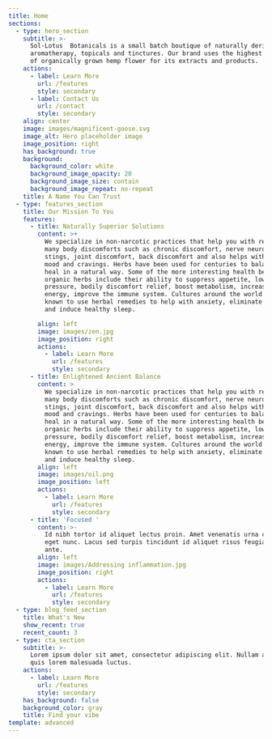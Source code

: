 ```yaml
---
title: Home
sections:
  - type: hero_section
    subtitle: >-
      Sol-Lotus  Botanicals is a small batch boutique of naturally derived
      aromatherapy, topicals and tinctures. Our brand uses the highest quality
      of organically grown hemp flower for its extracts and products.
    actions:
      - label: Learn More
        url: /features
        style: secondary
      - label: Contact Us
        url: /contact
        style: secondary
    align: center
    image: images/magnificent-goose.svg
    image_alt: Hero placeholder image
    image_position: right
    has_background: true
    background:
      background_color: white
      background_image_opacity: 20
      background_image_size: contain
      background_image_repeat: no-repeat
    title: A Name You Can Trust
  - type: features_section
    title: Our Mission To You
    features:
      - title: Naturally Superior Solutions
        content: >+
          We specialize in non-narcotic practices that help you with relieving
          many body discomforts such as chronic discomfort, nerve neuropathy
          stings, joint discomfort, back discomfort and also helps with your
          mood and cravings. Herbs have been used for centuries to balance and
          heal in a natural way. Some of the more interesting health benefits of
          organic herbs include their ability to suppress appetite, lower blood
          pressure, bodily discomfort relief, boost metabolism, increase sexual
          energy, improve the immune system. Cultures around the world have been
          known to use herbal remedies to help with anxiety, eliminate stress,
          and induce healthy sleep.

        align: left
        image: images/zen.jpg
        image_position: right
        actions:
          - label: Learn More
            url: /features
            style: secondary
      - title: Enlightened Ancient Balance
        content: >
          We specialize in non-narcotic practices that help you with relieving
          many body discomforts such as chronic discomfort, nerve neuropathy
          stings, joint discomfort, back discomfort and also helps with your
          mood and cravings. Herbs have been used for centuries to balance and
          heal in a natural way. Some of the more interesting health benefits of
          organic herbs include their ability to suppress appetite, lower blood
          pressure, bodily discomfort relief, boost metabolism, increase sexual
          energy, improve the immune system. Cultures around the world have been
          known to use herbal remedies to help with anxiety, eliminate stress,
          and induce healthy sleep.
        align: left
        image: images/oil.png
        image_position: left
        actions:
          - label: Learn More
            url: /features
            style: secondary
      - title: 'Focused '
        content: >-
          Id nibh tortor id aliquet lectus proin. Amet venenatis urna cursus
          eget nunc. Lacus sed turpis tincidunt id aliquet risus feugiat in
          ante.
        align: left
        image: images/Addressing inflammation.jpg
        image_position: right
        actions:
          - label: Learn More
            url: /features
            style: secondary
  - type: blog_feed_section
    title: What's New
    show_recent: true
    recent_count: 3
  - type: cta_section
    subtitle: >-
      Lorem ipsum dolor sit amet, consectetur adipiscing elit. Nullam a metus
      quis lorem malesuada luctus.
    actions:
      - label: Learn More
        url: /features
        style: secondary
    has_background: false
    background_color: gray
    title: Find your vibe
template: advanced
---
```

